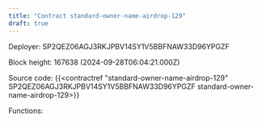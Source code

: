 ```yaml
---
title: "Contract standard-owner-name-airdrop-129"
draft: true
---
```

Deployer: SP2QEZ06AGJ3RKJPBV14SY1V5BBFNAW33D96YPGZF


 



Block height: 167638 (2024-09-28T06:04:21.000Z)

Source code: {{<contractref "standard-owner-name-airdrop-129" SP2QEZ06AGJ3RKJPBV14SY1V5BBFNAW33D96YPGZF standard-owner-name-airdrop-129>}}

Functions:


